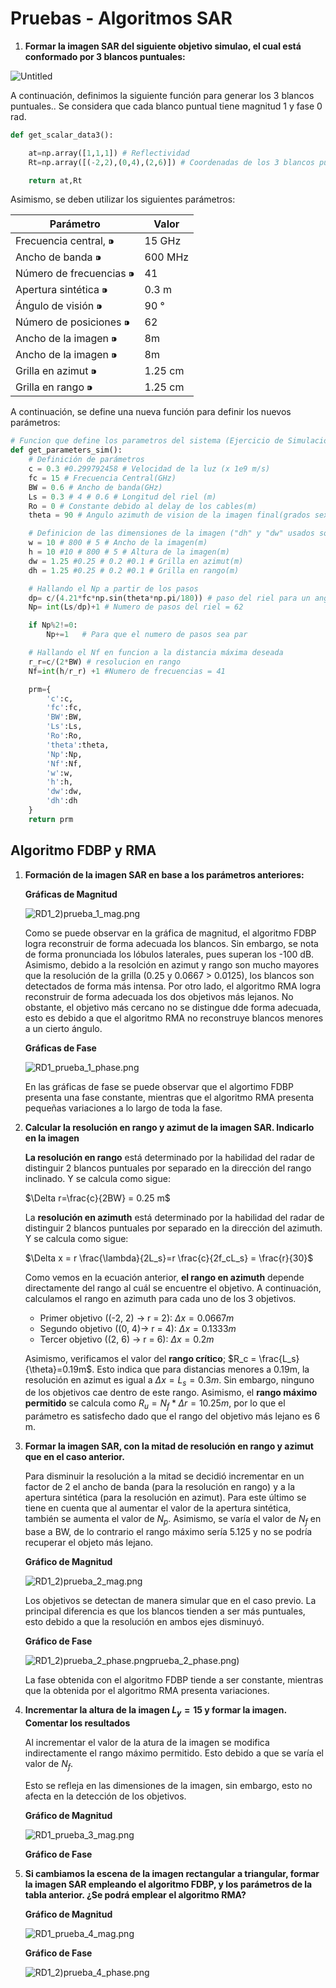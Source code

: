 # Pruebas - Algoritmos SAR

1. **Formar la imagen SAR del siguiente objetivo simulao, el cual está conformado por 3 blancos puntuales:**

![Untitled](Pruebas%20-%20Algoritmos%20SAR/Untitled.png)

A continuación, definimos la siguiente función para generar los 3 blancos puntuales.. Se considera que cada blanco puntual tiene magnitud 1 y fase 0 rad.

```python
def get_scalar_data3():

    at=np.array([1,1,1]) # Reflectividad
    Rt=np.array([(-2,2),(0,4),(2,6)]) # Coordenadas de los 3 blancos puntuales (x,y)m

    return at,Rt
```

Asimismo, se deben utilizar los siguientes parámetros:

| Parámetro | Valor |
| --- | --- |
| Frecuencia central, ⁍ | 15 GHz |
| Ancho de banda ⁍ | 600 MHz |
| Número de frecuencias ⁍  | 41 |
| Apertura sintética ⁍ | 0.3 m |
| Ángulo de visión ⁍ | 90 ° |
| Número de posiciones ⁍ | 62 |
| Ancho de la imagen ⁍ | 8m |
| Ancho de la imagen ⁍ | 8m |
| Grilla en azimut ⁍ | 1.25 cm |
| Grilla en rango ⁍ | 1.25 cm |

A continuación, se define una nueva función para definir los nuevos parámetros:

```python
# Funcion que define los parametros del sistema (Ejercicio de Simulacion)
def get_parameters_sim():
    # Definición de parámetros
    c = 0.3 #0.299792458 # Velocidad de la luz (x 1e9 m/s)
    fc = 15 # Frecuencia Central(GHz)
    BW = 0.6 # Ancho de banda(GHz)
    Ls = 0.3 # 4 # 0.6 # Longitud del riel (m)
    Ro = 0 # Constante debido al delay de los cables(m)
    theta = 90 # Angulo azimuth de vision de la imagen final(grados sexagesimales E [0-90])

    # Definicion de las dimensiones de la imagen ("dh" y "dw" usados solo en BP)
    w = 10 # 800 # 5 # Ancho de la imagen(m)
    h = 10 #10 # 800 # 5 # Altura de la imagen(m)
    dw = 1.25 #0.25 # 0.2 #0.1 # Grilla en azimut(m)
    dh = 1.25 #0.25 # 0.2 #0.1 # Grilla en rango(m)

    # Hallando el Np a partir de los pasos
    dp= c/(4.21*fc*np.sin(theta*np.pi/180)) # paso del riel para un angulo de vision de 180°
    Np= int(Ls/dp)+1 # Numero de pasos del riel = 62

    if Np%2!=0:
        Np+=1   # Para que el numero de pasos sea par

    # Hallando el Nf en funcion a la distancia máxima deseada
    r_r=c/(2*BW) # resolucion en rango
    Nf=int(h/r_r) +1 #Numero de frecuencias = 41

    prm={
        'c':c,
        'fc':fc,
        'BW':BW,
        'Ls':Ls,
        'Ro':Ro,
        'theta':theta,
        'Np':Np,
        'Nf':Nf,
        'w':w,
        'h':h,
        'dw':dw,
        'dh':dh
    }
    return prm
```

## Algoritmo FDBP y RMA

1. **Formación de la imagen SAR en base a los parámetros anteriores:**
    
    **Gráficas de Magnitud**
    
    ![RD1_2)prueba_1_mag.png](Pruebas%20-%20Algoritmos%20SAR/RD1_prueba_1_mag.png)
    
    Como se puede observar en la gráfica de magnitud, el algoritmo FDBP logra reconstruir de forma adecuada los blancos. Sin embargo, se nota de forma pronunciada los lóbulos laterales, pues superan los -100 dB. Asimismo, debido a la resolción en azimut y rango son mucho mayores que la resolución de la grilla (0.25 y 0.0667 > 0.0125), los blancos son detectados de forma más intensa. Por otro lado, el algoritmo RMA logra reconstruir de forma adecuada los dos objetivos más lejanos. No obstante, el objetivo más cercano no se distingue dde forma adecuada, esto es debido a que el algoritmo RMA no reconstruye blancos menores a un cierto ángulo.
    
    **Gráficas de Fase**
    
    ![RD1_prueba_1_phase.png](Pruebas%20-%20Algoritmos%20SAR/RD1_prueba_1_phase.png)
    
    En las gráficas de fase se puede observar que el algortimo FDBP presenta una fase constante, mientras que el algoritmo RMA presenta pequeñas variaciones a lo largo de toda la fase.
    
2. **Calcular la resolución en rango y azimut de la imagen SAR. Indicarlo en la imagen**
    
    **La resolución en rango** está determinado por la habilidad del radar de distinguir 2 blancos puntuales por separado en la dirección del rango inclinado. Y se calcula como sigue:
    
    $\Delta r=\frac{c}{2BW} = 0.25 m$ 
    
    La **resolución en azimuth** está determinado por la habilidad del radar de distinguir 2 blancos puntuales por separado en la dirección del azimuth. Y se calcula como sigue:
    
    $\Delta x = r \frac{\lambda}{2L_s}=r \frac{c}{2f_cL_s} = \frac{r}{30}$
    
    Como vemos en la ecuación anterior, **el rango en azimuth** depende directamente del rango al cuál se encuentre el objetivo. A continuación, calculamos el rango en azimuth para cada uno de los 3 objetivos.
    
    - Primer objetivo ((-2, 2) → r = 2): $\Delta x = 0.0667 m$
    - Segundo objetivo ((0, 4)→ r = 4): $\Delta x = 0.1333 m$
    - Tercer objetivo ((2, 6) → r = 6): $\Delta x = 0.2 m$
    
    Asimismo, verificamos el valor del **rango crítico**; $R_c = \frac{L_s}{\theta}=0.19m$. Esto indica que para distancias menores a 0.19m, la resolución en azimut es igual a $\Delta x = L_s = 0.3m$. Sin embargo, ninguno de los objetivos cae dentro de este rango. Asimismo, el **rango máximo permitido** se calcula como $R_u = N_f*\Delta r = 10.25 m$, por lo que el parámetro es satisfecho dado que el rango del objetivo más lejano es 6 m.
    
3. **Formar la imagen SAR, con la mitad de resolución en rango y azimut que en el caso anterior.**
    
    Para disminuir la resolución a la mitad se decidió incrementar en un factor de 2 el ancho de banda (para la resolución en rango) y a la apertura sintética (para la resolución en azimut). Para este último se tiene en cuenta que al aumentar el valor de la apertura sintética, también se aumenta el valor de $N_p$. Asimismo, se varía el valor de $N_f$ en base a BW, de lo contrario el rango máximo sería 5.125 y no se podría recuperar el objeto más lejano.
    
    **Gráfico de Magnitud**
    
    ![RD1_2)prueba_2_mag.png](Pruebas%20-%20Algoritmos%20SAR/RD1_prueba_2_mag.png)
    
    Los objetivos se detectan de manera simular que en el caso previo. La principal diferencia es que los blancos tienden a ser más puntuales, esto debido a que la resolución en ambos ejes disminuyó.
    
    **Gráfico de Fase**
    
    ![RD1_2)prueba_2_phase.png](Pruebas%20-%20Algoritmos%20SAR%20c5432bbbdb8b4ce4af019e233f2e3bc7/RD1_2)prueba_2_phase.png)
    
    La fase obtenida con el algoritmo FDBP tiende a ser constante, mientras que la obtenida por el algoritmo RMA presenta variaciones.
    
4. **Incrementar la altura de la imagen $L_y = 15$ y formar la imagen. Comentar los resultados**
    
    Al incrementar el valor de la atura de la imagen se modifica indirectamente el rango máximo permitido. Esto debido a que se varía el valor de $N_f$.
    
    Esto se refleja en las dimensiones de la imagen, sin embargo, esto no afecta en la detección de los objetivos.
    
    **Gráfico de Magnitud**
    
    ![RD1_prueba_3_mag.png](Pruebas%20-%20Algoritmos%20SAR/RD1_prueba_3_mag.png)
    
    **Gráfico de Fase**
    
5. **Si cambiamos la escena de la imagen rectangular a triangular, formar la imagen SAR empleando el algoritmo FDBP, y los parámetros de la tabla anterior. ¿Se podrá emplear el algoritmo RMA?**
    
    **Gráfico de Magnitud**
    
    ![RD1_prueba_4_mag.png](Pruebas%20-%20Algoritmos%20SAR/RD1_prueba_4_mag.png)
    
    **Gráfico de Fase**
    
    ![RD1_2)prueba_4_phase.png](Pruebas%20-%20Algoritmos%20SAR/RD1_prueba_4_phase.png)